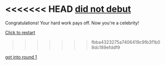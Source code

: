 <<<<<<< HEAD
[did not debut](../situations/didnt-debut.md)  
=======
Congratulations! Your hard work pays off. Now you're a celebrity!

[Click to restart](..//README.md)
>>>>>>> fbba4323275a7406419c9fb3f1b08dc189efddf9

[got into round 1](../situations/round-1.md)